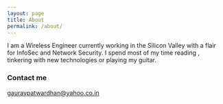 ```yaml
---
layout: page
title: About
permalink: /about/
---
```


I am a Wireless Engineer currently working in the Silicon Valley with a flair for InfoSec and Network Security. I spend most of my time reading , tinkering with new technologies or playing my guitar.

### Contact me

[gauravpatwardhan@yahoo.co.in](mailto:gauravpatwardhan@yahoo.co.in)